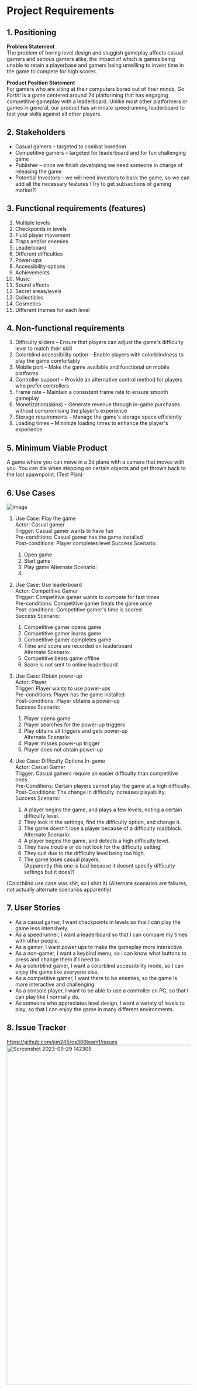 # Project Requirements

## 1. Positioning

**Problem Statement**  <br>
The problem of boring level design and sluggish gameplay affects casual gamers and serious gamers alike, the impact of which is
games being unable to retain a playerbase and gamers being unwilling to invest time in the game to compete for high scores.

**Product Position Statement** <br>
For gamers who are siting at their computers bored out of their minds, *Go Forth!* is a game centered around 2d platforming that has engaging competitive gameplay with a leaderboard. Unlike most other platformers or games in general, our product has an innate speedrunning leaderboard to test your skills against all other players. 

## 2. Stakeholders
- Casual gamers – targeted to combat boredom
- Competitive gamers – targeted for leaderboard and for fun challenging game
- Publisher – once we finish developing we need someone in charge of releasing the game
- Potential Investors – we will need investors to back the game, so we can add all the necessary features
(Try to get subsections of gaming marker?)

## 3. Functional requirements (features)
1. Multiple levels
2. Checkpoints in levels
3. Fluid player movement
4. Traps and/or enemies
5. Leaderboard
6. Different difficulties
7. Power-ups
8. Accessibility options
9. Achievements
10. Music
11. Sound effects
12. Secret areas/levels
13. Collectibles
14. Cosmetics
15. Different themes for each level

## 4. Non-functional requirements
1. Difficulty sliders – Ensure that players can adjust the game's difficulty level to match their skill
2. Colorblind accessibility option – Enable players with colorblindness to play the game comfortably
3. Mobile port – Make the game available and functional on mobile platforms
4. Controller support – Provide an alternative control method for players who prefer controllers
5. Frame rate – Maintain a consistent frame rate to ensure smooth gameplay
6. Monetization(skins) – Generate revenue through in-game purchases without compromising the player's experience
7. Storage requirements – Manage the game's storage space efficiently
8. Loading times – Minimize loading times to enhance the player's experience

## 5. Minimum Viable Product
A game where you can move in a 2d plane with a camera that moves with you. You can die when stepping on certain objects and get thrown back to the last spawnpoint.
(Test Plan)


## 6. Use Cases
![image](https://github.com/jim245/cs386team1/assets/101908863/3b1ee449-d01f-443e-a432-b93de6415228)

1. Use Case: Play the game <br>
   Actor: Casual gamer <br>
   Trigger: Casual gamer wants to have fun <br>
   Pre-conditions: Casual gamer has the game installed<br>
   Post-conditions: Player completes level
   Success Scenario: <br>
    1. Open game
    2. Start game
    3. Play game
   Alternate Scenario: <br>
    1. <br>
  
2. Use Case: Use leaderboard <br>
   Actor: Competitive Gamer <br>
   Trigger: Competitive gamer wants to compete for fast times <br>
   Pre-conditions: Competitive gamer beats the game once <br>
   Post-conditions: Competitive gamer's time is scored <br>
   Success Scenario: <br>
    1. Competitive gamer opens game <br>
    2. Competitive gamer learns game <br>
    3. Competitive gamer completes game <br>
    4. Time and score are recorded on leaderboard <br>
   Alternate Scenario: <br>
    1. Competitive beats game offline <br>
    2. Score is not sent to online leaderboard <br>

3. Use Case: Obtain power-up <br>
   Actor: Player <br>
   Trigger: Player wants to use power-ups <br>
   Pre-conditions: Player has the game installed <br>
   Post-conditions: Player obtains a power-up <br>
   Success Scenario: <br>
    1. Player opens game <br>
    2. Player searches for the power-up triggers <br>
    3. Play obtains all triggers and gets power-up<br>
   Alternate Scenario: <br>
    1. Player misses power-up trigger <br>
    2. Player does not obtain power-up <br>

5. Use Case: Difficulty Options In-game <br>
   Actor: Casual Gamer <br>
   Trigger: Casual gamers require an easier difficulty than competitive ones. <br>
   Pre-Conditions: Certain players cannot play the game at a high difficulty. <br>
   Post-Conditions: The change in difficulty increases playability. <br>
   Success Scenario: <br>
      1. A player begins the game, and plays a few levels, noting a certain difficulty level. <br>
      2. They look in the settings, find the difficulty option, and change it. <br>
      3. The game doesn't lose a player because of a difficulty roadblock. <br>
   Alternate Scenario: <br>
      1. A player begins the game, and detects a high difficulty level. <br>
      2. They have trouble or do not look for the difficulty setting. <br>
      3. They quit due to the difficulty level being too high. <br>
      4. The game loses casual players. <br>
(Apparently this one is bad because it doesnt specify difficulty settings but it does?)

(Colorblind use case was shit, so I shot it)
(Alternate scenarios are failures, not actually alternate scenarios apparently)

## 7. User Stories
- As a casual gamer, I want checkpoints in levels so that I can play the game less intensively.
- As a speedrunner, I want a leaderboard so that I can compare my times with other people.
- As a gamer, I want power ups to make the gameplay more interactive
- As a non-gamer, I want a keybind menu, so I can know what buttons to press and change them if I need to.
- As a colorblind gamer, I want a colorblind accessibility mode, so I can enjoy the game like everyone else.
- As a competitive gamer, I want there to be enemies, so the game is more interactive and challenging.
- As a console player, I want to be able to use a controller on PC, so that I can play like I normally do.
- As someone who appreciates level design, I want a variety of levels to play, so that I can enjoy the game in many different environments.

## 8. Issue Tracker
https://github.com/jim245/cs386team1/issues
<img width="928" alt="Screenshot 2023-09-29 142309" src="https://github.com/jim245/cs386team1/assets/102260172/5e65b5bd-20e9-4ac8-b5e6-13ab861bb84d">
